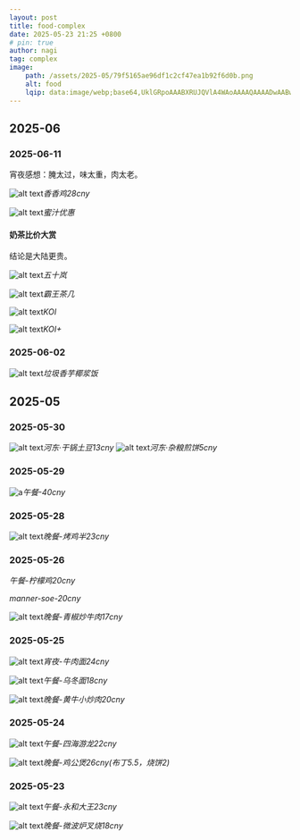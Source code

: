 ```yaml
---
layout: post
title: food-complex
date: 2025-05-23 21:25 +0800
# pin: true
author: nagi
tag: complex
image: 
    path: /assets/2025-05/79f5165ae96df1c2cf47ea1b92f6d0b.png
    alt: food
    lqip: data:image/webp;base64,UklGRpoAAABXRUJQVlA4WAoAAAAQAAAADwAABwAAQUxQSDIAAAARL0AmbZurmr57yyIiqE8oiG0bejIYEQTgqiDA9vqnsUSI6H+oAERp2HZ65qP/VIAWAFZQOCBCAAAA8AEAnQEqEAAIAAVAfCWkAALp8sF8rgRgAP7o9FDvMCkMde9PK7euH5M1m6VWoDXf2FkP3BqV0ZYbO6NA/VFIAAAA
---
```


## 2025-06

### 2025-06-11

宵夜感想：腌太过，味太重，肉太老。

![alt text](/assets/2025-06/5c87a503c60297df3b8b8130ea71cc3.png)_香香鸡28cny_

![alt text](/assets/2025-06/11e943ab788708355b904d73b5b63d9.png)_蜜汁优惠_

#### 奶茶比价大赏

结论是大陆更贵。

![alt text](/assets/2025-06/7efab565478547f90ce91eaaa1bb51f.png)_五十岚_

![alt text](/assets/2025-06/1a732d9f6daae3685df341d9f23e118.png)_霸王茶几_

![alt text](/assets/2025-06/6b2475d1d64095ca0b09cbb80fb06b8.png)_KOI_

![alt text](/assets/2025-06/448695353bc5f0cc15b1b432651c88c.png)_KOI+_

### 2025-06-02

![alt text](/assets/2025-05/5b7d940f8f1d5b7cd156243eeed4be1.jpg)_垃圾香芋椰浆饭_

## 2025-05

### 2025-05-30

![alt text](/assets/2025-05/070aac83be4cc8557d513d717c398c9.jpg)_河东·干锅土豆13cny_
![alt text](/assets/2025-05/2e4cdfb3534669b3099eb655ba0b0eb.jpg)_河东·杂粮煎饼5cny_

### 2025-05-29

![a](/assets/2025-05/bf46efa928c276aea8e257cc5a9bed0.png)_午餐-40cny_

### 2025-05-28

![alt text](/assets/2025-05/79f5165ae96df1c2cf47ea1b92f6d0b.png)_晚餐-烤鸡半23cny_

### 2025-05-26

_午餐-柠檬鸡20cny_

_manner-soe-20cny_

![alt text](/assets/2025-05/245bb702c6eb24d5594174885878131.jpg)_晚餐-青椒炒牛肉17cny_

### 2025-05-25

![alt text](/assets/2025-05/458c5644493df368f154e499aa14d12.jpg)_宵夜-牛肉面24cny_

![alt text](/assets/2025-05/44b699ccbe272916387e92d6c1d6976.jpg)_午餐-乌冬面18cny_

![alt text](/assets/2025-05/3b62199e37cc5e41ac715e67f0b1a49.jpg)_晚餐-黄牛小炒肉20cny_


### 2025-05-24

![alt text](/assets/2025-05/39046af72a430e4bcb8889ff0aef4d6.jpg)_午餐-四海游龙22cny_

![alt text](/assets/2025-05/e73b3406fef477aa9f3473f041217f3.jpg)_晚餐-鸡公煲26cny(布丁5.5，烧饼2)_

### 2025-05-23

![alt text](/assets/2025-05/1b25fe2a9aa17cd399531e05eff7c48.jpg)_午餐-永和大王23cny_

![alt text](/assets/2025-05/da812e26ad6619e9fcd7c8dd9db0bbf.jpg)_晚餐-微波炉叉烧18cny_

